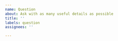 ```yaml
---
name: Question
about: Ask with as many useful details as possible
title: ''
labels: question
assignees: ''

---
```



